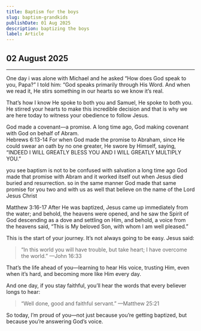 ```yaml
---
title: Baptism for the boys
slug: baptism-grandkids
publishDate: 01 Aug 2025
description: baptizing the boys 
label: Article
---
```


## 02 August 2025


---

One day i was alone with Michael and he asked “How does God speak to you, Papa?” I told him:
“God speaks primarily through His Word. And when we read it, He stirs something in our hearts so we know it’s real. 

That’s how I know He spoke to both you and Samuel, He spoke to both you. He stirred your hearts to make this incredible decision and that is why we are here today to witness your obedience to follow Jesus.

God made a covenant—a promise. A long time ago, 
God making covenant with God on behalf of Abram.  
Hebrews 6:13-14 For when God made the promise to Abraham, since He could swear an oath by no one greater, He swore by Himself, saying, “INDEED I WILL GREATLY BLESS YOU AND I WILL GREATLY MULTIPLY YOU.”

you see baptism is not to be confused with salvation a long time ago God made that promise with Abram and it worked itself out when Jesus died buried and resurrection.  so in the same manner God made that same promise for you two and with us as well that believe on the name of the Lord Jesus Christ

Matthew 3:16-17 After He was baptized, Jesus came up immediately from the water; and behold, the heavens were opened, and he saw the Spirit of God descending as a dove and settling on Him, and behold, a voice from the heavens said, “This is My beloved Son, with whom I am well pleased.”


This is the start of your journey.
It’s not always going to be easy. Jesus said:

> “In this world you will have trouble, but take heart; I have overcome the world.”
—John 16:33


That’s the life ahead of you—learning to hear His voice, trusting Him, even when it’s hard, and becoming more like Him every day.

And one day, if you stay faithful, you’ll hear the words that every believer longs to hear:

> “Well done, good and faithful servant.”
—Matthew 25:21



So today, I’m proud of you—not just because you’re getting baptized, but because you’re answering God’s voice.


